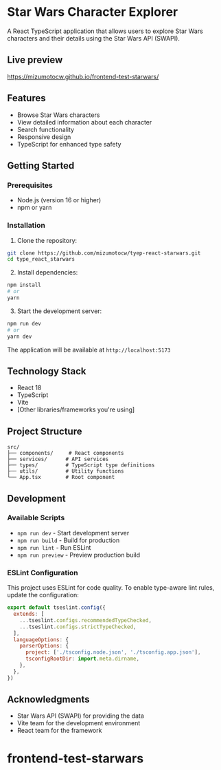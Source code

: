 # Star Wars Character Explorer

A React TypeScript application that allows users to explore Star Wars characters and their details using the Star Wars API (SWAPI).

## Live preview
https://mizumotocw.github.io/frontend-test-starwars/

## Features

- Browse Star Wars characters
- View detailed information about each character
- Search functionality
- Responsive design
- TypeScript for enhanced type safety

## Getting Started

### Prerequisites

- Node.js (version 16 or higher)
- npm or yarn

### Installation

1. Clone the repository:
```bash
git clone https://github.com/mizumotocw/tyep-react-starwars.git
cd type_react_starwars
```

2. Install dependencies:
```bash
npm install
# or
yarn
```

3. Start the development server:
```bash
npm run dev
# or
yarn dev
```

The application will be available at `http://localhost:5173`

## Technology Stack

- React 18
- TypeScript
- Vite
- [Other libraries/frameworks you're using]

## Project Structure

```
src/
├── components/     # React components
├── services/      # API services
├── types/         # TypeScript type definitions
├── utils/         # Utility functions
└── App.tsx        # Root component
```

## Development

### Available Scripts

- `npm run dev` - Start development server
- `npm run build` - Build for production
- `npm run lint` - Run ESLint
- `npm run preview` - Preview production build

### ESLint Configuration

This project uses ESLint for code quality. To enable type-aware lint rules, update the configuration:

```js
export default tseslint.config({
  extends: [
    ...tseslint.configs.recommendedTypeChecked,
    ...tseslint.configs.strictTypeChecked,
  ],
  languageOptions: {
    parserOptions: {
      project: ['./tsconfig.node.json', './tsconfig.app.json'],
      tsconfigRootDir: import.meta.dirname,
    },
  },
})
```
## Acknowledgments

- Star Wars API (SWAPI) for providing the data
- Vite team for the development environment
- React team for the framework
# frontend-test-starwars
